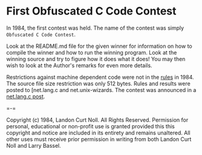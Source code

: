 # First Obfuscated C Code Contest

In 1984, the first contest was held.  The name of the contest was simply
`Obfuscated C Code Contest`.

Look at the README.md file for the given winner for information on how to
compile the winner and how to run the winning program.  Look at the winning
source and try to figure how it does what it does!  You may then wish to look at
the Author's remarks for even more details.

Restrictions against machine dependent code were not in the [rules](rules.txt)
in 1984. The source file size restriction was only 512 bytes.  Rules and results
were posted to [net.lang.c and net.unix-wizards. The contest was announced in a
[net.lang.c
post](https://groups.google.com/g/net.lang.c/c/lx-TAuEyeRI/m/HdOOnNx6LC0J).

=-=

Copyright (c) 1984, Landon Curt Noll.
All Rights Reserved.  Permission for personal, educational or non-profit use is
granted provided this this copyright and notice are included in its entirety
and remains unaltered.  All other uses must receive prior permission in writing
from both Landon Curt Noll and Larry Bassel.
